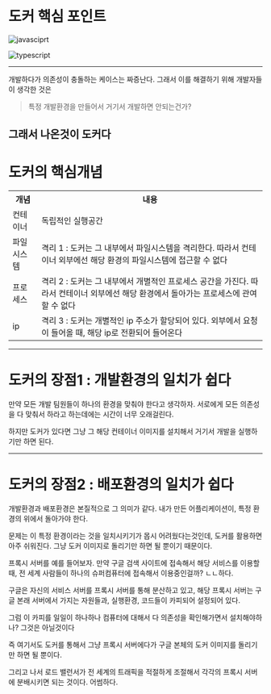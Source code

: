# **도커 핵심 포인트**

![javasciprt](https://img.shields.io/badge/javascript-up%20to%20date-yellow)

![typescript](https://img.shields.io/badge/typescript-up%20to%20date-blue)

---

개발하다가 의존성이 충돌하는 케이스는 짜증난다.
그래서 이를 해결하기 위해 개발자들이 생각한 것은

> 특정 개발환경을 만들어서 거기서 개발하면 안되는건가?

## 그래서 나온것이 도커다

# 도커의 핵심개념

<table>
    <tr>
        <th>개념</th>
        <th>내용</th>
    </tr>
    <tr>
        <td>컨테이너</td>
        <td>독립적인 실행공간</td>
    </tr>
     <tr>
        <td>파일시스템</td>
        <td>격리 1 : 도커는 그 내부에서 파일시스템을 격리한다. 따라서 컨테이너 외부에선 해당 환경의 파일시스템에 접근할 수 없다</td>
    </tr>
     <tr>
        <td>프로세스</td>
        <td>격리 2 : 도커는 그 내부에서 개별적인 프로세스 공간을 가진다. 따라서 컨테이너 외부에선 해당 환경에서 돌아가는 프로세스에 관여할 수 없다</td>
    </tr>
       <tr>
        <td>ip</td>
        <td>격리 3 : 도커는 개별적인 ip 주소가 할당되어 있다. 외부에서 요청이 들어올 때, 해당 ip로 전환되어 들어온다</td>
    </tr>
</table>

---

# 도커의 장점1 : 개발환경의 일치가 쉽다

만약 모든 개발 팀원들이 하나의 환경을 맞춰야 한다고 생각하자. 서로에게 모든 의존성을 다 맞춰서 하라고 하는데에는 시간이 너무 오래걸린다.

하지만 도커가 있다면 그냥 그 해당 컨테이너 이미지를 설치해서 거기서 개발을 실행하기만 하면 된다.

---

# 도커의 장점2 : 배포환경의 일치가 쉽다

개발환경과 배포환경은 본질적으로 그 의미가 같다. 내가 만든 어플리케이션이, 특정 환경의 위에서 돌아가야 한다.

문제는 이 특정 환경이라는 것을 일치시키기가 몹시 어려웠다는것인데, 도커를 활용하면 아주 쉬워진다. 그냥 도커 이미지로 돌리기만 하면 될 뿐이기 때문이다.

프록시 서버를 예를 들어보자. 만약 구글 검색 사이트에 접속해서 해당 서비스를 이용할때, 전 세계 사람들이 하나의 슈퍼컴퓨터에 접속해서 이용중인걸까? ㄴㄴ하다.

구글은 자신의 서비스 서버를 프록시 서버를 통해 분산하고 있고, 해당 프록시 서버는 구글 본래 서버에서 가지는 자원들과, 실행환경, 코드들이 카피되어 설정되어 있다.

그럼 이 카피를 일일이 하나하나 컴퓨터에 대해서 다 의존성을 확인해가면서 설치해야하나? 그것은 아닐것이다

즉 여기서도 도커를 통해서 그냥 프록시 서버에다가 구글 본체의 도커 이미지를 돌리기만 하면 될 뿐이다.

그리고 나서 로드 밸런서가 전 세계의 트래픽을 적절하게 조절해서 각각의 프록시 서버에 분배시키면 되는 것이다. 어썸하다.
